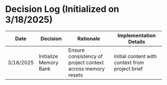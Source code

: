 # Decision Log (Initialized on 3/18/2025)

| Date | Decision | Rationale | Implementation Details |
|------|----------|-----------|------------------------|
| 3/18/2025 | Initialize Memory Bank | Ensure consistency of project context across memory resets | Initial content with context from project brief |